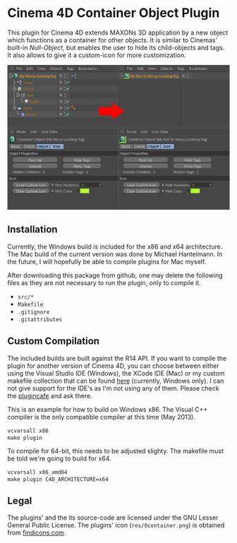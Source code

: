 # Cinema 4D Container Object Plugin

This plugin for Cinema 4D extends MAXONs 3D application by a new object which
functions as a container for other objects. It is similar to Cinemas' built-in
*Null-Object*, but enables the user to hide its child-objects and tags. It
also allows to give it a custom-icon for more customization.

![OM Previe](image.png)

## Installation

Currently, the Windows build is included for the x86 and x64 architecture. The
Mac build of the current version was done by Michael Hantelmann. In the future,
I will hopefully be able to compile plugins for Mac myself.

After downloading this package from github, one may delete the following files
as they are not necessary to run the plugin, only to compile it.

- `src/*`
- `Makefile`
- `.gitignore`
- `.gitattributes`

## Custom Compilation

The included builds are built against the R14 API. If you want to compile the plugin
for another version of Cinema 4D, you can choose between either using the Visual
Studio IDE (Windows), the XCode IDE (Mac) or my custom makefile collection that can
be found [here][1] (currently, Windows only). I can not give support for the IDE's as
I'm not using any of them. Please check the [plugincafe][3] and ask there.

This is an example for how to build on Windows x86. The Visual C++ compiler
is the only compatible compiler at this time (May 2013).

    vcvarsall x86
    make plugin

To compile for 64-bit, this needs to be adjusted slighty. The makefile must be
told we're going to build for x64.

    vcvarsall x86_amd64
    make plugin C4D_ARCHITECTURE=x64

## Legal

The plugins' and the its source-code are licensed under the GNU Lesser General
Public License. The plugins' icon (`res/Ocontainer.png`) is obtained from
[findicons.com][2].

  [1]: https://github.com/NiklasRosenstein/c4d-make
  [2]: http://findicons.com/
  [3]: http://plugincafe.com/forum

